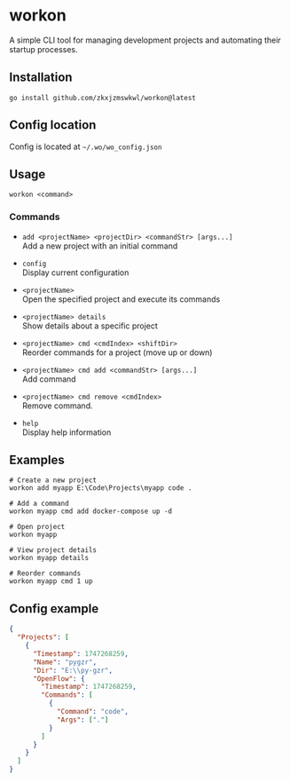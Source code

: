 # workon

A simple CLI tool for managing development projects and automating their startup processes.


## Installation

```
go install github.com/zkxjzmswkwl/workon@latest
```

## Config location
Config is located at `~/.wo/wo_config.json`

## Usage

```
workon <command>
```

### Commands

- `add <projectName> <projectDir> <commandStr> [args...]`  
  Add a new project with an initial command
  
- `config`  
  Display current configuration

- `<projectName>`  
  Open the specified project and execute its commands

- `<projectName> details`  
  Show details about a specific project

- `<projectName> cmd <cmdIndex> <shiftDir>`  
  Reorder commands for a project (move up or down)

- `<projectName> cmd add <commandStr> [args...]`  
  Add command

- `<projectName> cmd remove <cmdIndex>`</br>
  Remove command.

- `help`  
  Display help information

## Examples

```
# Create a new project
workon add myapp E:\Code\Projects\myapp code .

# Add a command
workon myapp cmd add docker-compose up -d

# Open project
workon myapp

# View project details
workon myapp details

# Reorder commands
workon myapp cmd 1 up
``` 

## Config example
```json
{
  "Projects": [
    {
      "Timestamp": 1747268259,
      "Name": "pygzr",
      "Dir": "E:\\py-gzr",
      "OpenFlow": {
        "Timestamp": 1747268259,
        "Commands": [
          {
            "Command": "code",
            "Args": ["."]
          }
        ]
      }
    }
  ]
}
```